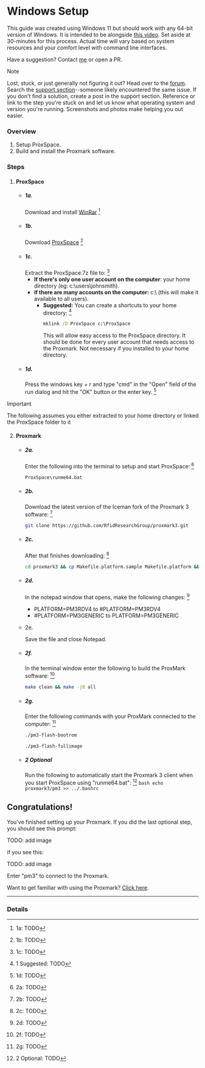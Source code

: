 # Windows Setup
This guide was created using Windows 11 but should work with any 64-bit version of Windows. It is intended to be alongside [this video](). Set aside at 30-minutes for this process. Actual time will vary based on system resources and your comfort level with command line interfaces.

Have a suggestion? Contact [me](operations@dangerousthings.com) or open a PR.


> [!NOTE]
> Lost, stuck, or just generally not figuring it out? Head over to the [forum](dngr.us/forum). Search the [support section](https://forum.dangerousthings.com/search?q=%23support%20)--someone likely encountered the same issue. If you don't find a solution, create a post in the support section. Reference or link to the step you're stuck on and let us know what operating system and version you're running. Screenshots and photos make helping you out easier.


### Overview
1. Setup ProxSpace. 
2. Build and install the Proxmark software.

### Steps
1. #### ProxSpace
   
	* ##### 1a. 
  		Download and install [WinRar](https://www.win-rar.com/download.html?&L=0) [^1a_details]
	* ##### 1b.
  		Download [ProxSpace](https://github.com/Gator96100/ProxSpace/releases/latest/download/ProxSpace.7z) [^1b_details]
	* ##### 1c.
  		Extract the ProxSpace.7z file to: [^1c_details]
		* **If there's only one user account on the computer**:  your home directory (eg: c:\users\johnsmith).
		* **if there are many accounts on the computer:** c:\ (this will make it available to all users).
			* **Suggested:** You can create a shortcuts to your home directory: [^1_suggested_details]
				```cmd
				mklink /D ProxSpace c:\ProxSpace
				```
				This will allow easy access to the ProxSpace directory. It should be done for every user account that needs access to the Proxmark. Not necessary if you installed to your home directory.
	* ##### 1d.
  		Press the windows key + r and type "cmd" in the "Open" field of the run dialog and hit the "OK" button or the enter key. [^1d_details]


> [!IMPORTANT]
> The following assumes you either extracted to your home directory or linked the ProxSpace folder to it


2. #### Proxmark
	* ##### 2a.
  		Enter the following into the terminal to setup and start ProxSpace: [^2a_details]
		```cmd
		ProxSpace\runme64.bat
		```
	* ##### 2b.
  		Download the latest version of the Iceman fork of the Proxmark 3 software: [^2b_details]
		```bash
		git clone https://github.com/RfidResearchGroup/proxmark3.git
		```
	* ##### 2c.
  		After that finishes downloading: [^2c_details]
		```bash
		cd proxmark3 && cp Makefile.platform.sample Makefile.platform && notepad Makefile.platform
		```
	* ##### 2d.
  		In the notepad window that opens, make the following changes: [^2d_details]
		- PLATFORM=PM3RDV4 to #PLATFORM=PM3RDV4
		- #PLATFORM=PM3GENERIC to PLATFORM=PM3GENERIC
	* 2e.

   		Save the file and close Notepad.
	* ##### 2f.
		In the terminal window enter the following to build the ProxMark software: [^2f_details]
		```bash
		make clean && make -j8 all
		```
	* ##### 2g.
 
  		Enter the following commands with your ProxMark connected to the computer: [^2g_details]
		```bash
		./pm3-flash-bootrom
		```
  
		```bash
		./pm3-flash-fullimage
		```
  
	* ##### 2 Optional
		 Run the following to automatically start the Proxmark 3 client when you start ProxSpace using "runme64.bat": [^2_optional_details]
		  ```bash
		  echo proxmark3/pm3 >> ../.bashrc
		  ```

## Congratulations!
You've finished setting up your Proxmark. If you did the last optional step, you should see this prompt:

TODO: add image

if you see this:

TODO: add image

Enter "pm3" to connect to the Proxmark.

Want to get familiar with using the Proxmark? [Click here](proxmark_basics.md).

---

### Details

[^1a_details]: 1a: TODO
[^1b_details]: 1b: TODO
[^1c_details]: 1c: TODO
[^1_suggested_details]: 1 Suggested: TODO
[^1d_details]: 1d: TODO

[^2a_details]: 2a: TODO
[^2b_details]: 2b: TODO
[^2c_details]: 2c: TODO
[^2d_details]: 2d: TODO
[^2f_details]: 2f: TODO
[^2g_details]: 2g: TODO
[^2_optional_details]: 2 Optional: TODO
